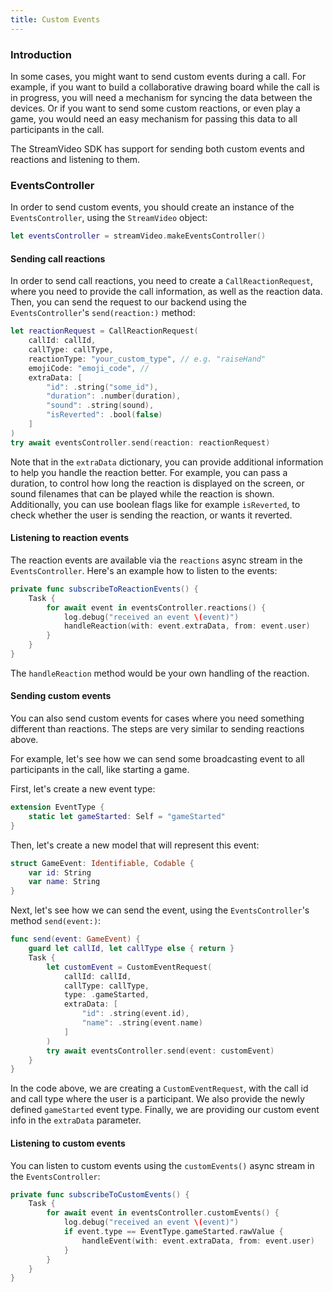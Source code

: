 ```yaml
---
title: Custom Events
---
```


### Introduction

In some cases, you might want to send custom events during a call. For example, if you want to build a collaborative drawing board while the call is in progress, you will need a mechanism for syncing the data between the devices. Or if you want to send some custom reactions, or even play a game, you would need an easy mechanism for passing this data to all participants in the call.

The StreamVideo SDK has support for sending both custom events and reactions and listening to them.

### EventsController

In order to send custom events, you should create an instance of the `EventsController`, using the `StreamVideo` object:

```swift
let eventsController = streamVideo.makeEventsController()
```

#### Sending call reactions

In order to send call reactions, you need to create a `CallReactionRequest`, where you need to provide the call information, as well as the reaction data. Then, you can send the request to our backend using the `EventsController`'s `send(reaction:)` method:

```swift
let reactionRequest = CallReactionRequest(
    callId: callId,
    callType: callType,
    reactionType: "your_custom_type", // e.g. "raiseHand"
    emojiCode: "emoji_code", //
    extraData: [
        "id": .string("some_id"),
        "duration": .number(duration),
        "sound": .string(sound),
        "isReverted": .bool(false)
    ]
)
try await eventsController.send(reaction: reactionRequest)
```

Note that in the `extraData` dictionary, you can provide additional information to help you handle the reaction better. For example, you can pass a duration, to control how long the reaction is displayed on the screen, or sound filenames that can be played while the reaction is shown. Additionally, you can use boolean flags like for example `isReverted`, to check whether the user is sending the reaction, or wants it reverted.

#### Listening to reaction events

The reaction events are available via the `reactions` async stream in the `EventsController`. Here's an example how to listen to the events:

```swift
private func subscribeToReactionEvents() {
    Task {
        for await event in eventsController.reactions() {
            log.debug("received an event \(event)")
            handleReaction(with: event.extraData, from: event.user)
        }
    }
}
```

The `handleReaction` method would be your own handling of the reaction.

#### Sending custom events

You can also send custom events for cases where you need something different than reactions. The steps are very similar to sending reactions above.

For example, let's see how we can send some broadcasting event to all participants in the call, like starting a game.

First, let's create a new event type:

```swift
extension EventType {
    static let gameStarted: Self = "gameStarted"
}
```

Then, let's create a new model that will represent this event:

```swift
struct GameEvent: Identifiable, Codable {
    var id: String
    var name: String
}
```

Next, let's see how we can send the event, using the `EventsController`'s method `send(event:)`:

```swift
func send(event: GameEvent) {
    guard let callId, let callType else { return }
    Task {
        let customEvent = CustomEventRequest(
            callId: callId,
            callType: callType,
            type: .gameStarted,
            extraData: [
                "id": .string(event.id),
                "name": .string(event.name)
            ]
        )
        try await eventsController.send(event: customEvent)
    }
}
```

In the code above, we are creating a `CustomEventRequest`, with the call id and call type where the user is a participant. We also provide the newly defined `gameStarted` event type. Finally, we are providing our custom event info in the `extraData` parameter.

#### Listening to custom events

You can listen to custom events using the `customEvents()` async stream in the `EventsController`:

```swift
private func subscribeToCustomEvents() {
    Task {
        for await event in eventsController.customEvents() {
            log.debug("received an event \(event)")
            if event.type == EventType.gameStarted.rawValue {
                handleEvent(with: event.extraData, from: event.user)
            }
        }
    }
}
```
